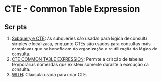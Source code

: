 # CTE - Common Table Expression

## Scripts
1. [Subquery e CTE](01%20Diferença%20prática%20Subquery%20e%20CTE.md): As subqueries são usadas para lógica de consulta simples e localizada, enquanto CTEs são usados para consultas mais complexas que se beneficiam da organização e reutilização da lógica de consulta.
2. [CTE COMMON TABLE EXPRESSION](02%20Subqueries%20%2B%20IN.md): Permite a criação de tabelas temporárias nomeadas que existem somente durante a execução da consulta.
3. [WITH](02%20CTE%20COMMON%20TABLE%20EXPRESSION.md): Cláusula usada para criar CTE.
